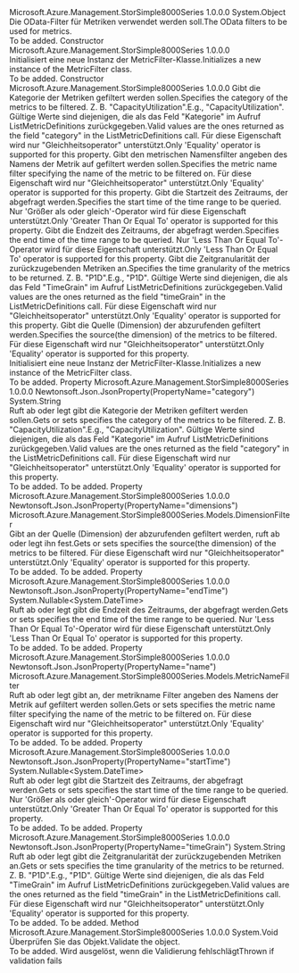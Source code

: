 <Type Name="MetricFilter" FullName="Microsoft.Azure.Management.StorSimple8000Series.Models.MetricFilter">
  <TypeSignature Language="C#" Value="public class MetricFilter" />
  <TypeSignature Language="ILAsm" Value=".class public auto ansi beforefieldinit MetricFilter extends System.Object" />
  <TypeSignature Language="DocId" Value="T:Microsoft.Azure.Management.StorSimple8000Series.Models.MetricFilter" />
  <TypeSignature Language="VB.NET" Value="Public Class MetricFilter" />
  <TypeSignature Language="F#" Value="type MetricFilter = class" />
  <AssemblyInfo>
    <AssemblyName>Microsoft.Azure.Management.StorSimple8000Series</AssemblyName>
    <AssemblyVersion>1.0.0.0</AssemblyVersion>
  </AssemblyInfo>
  <Base>
    <BaseTypeName>System.Object</BaseTypeName>
  </Base>
  <Interfaces />
  <Docs>
    <summary>
            <span data-ttu-id="b5203-101">Die OData-Filter für Metriken verwendet werden soll.</span><span class="sxs-lookup"><span data-stu-id="b5203-101">The OData filters to be used for metrics.</span></span>
            </summary>
    <remarks>To be added.</remarks>
  </Docs>
  <Members>
    <Member MemberName=".ctor">
      <MemberSignature Language="C#" Value="public MetricFilter ();" />
      <MemberSignature Language="ILAsm" Value=".method public hidebysig specialname rtspecialname instance void .ctor() cil managed" />
      <MemberSignature Language="DocId" Value="M:Microsoft.Azure.Management.StorSimple8000Series.Models.MetricFilter.#ctor" />
      <MemberSignature Language="VB.NET" Value="Public Sub New ()" />
      <MemberType>Constructor</MemberType>
      <AssemblyInfo>
        <AssemblyName>Microsoft.Azure.Management.StorSimple8000Series</AssemblyName>
        <AssemblyVersion>1.0.0.0</AssemblyVersion>
      </AssemblyInfo>
      <Parameters />
      <Docs>
        <summary>
            <span data-ttu-id="b5203-102">Initialisiert eine neue Instanz der MetricFilter-Klasse.</span><span class="sxs-lookup"><span data-stu-id="b5203-102">Initializes a new instance of the MetricFilter class.</span></span>
            </summary>
        <remarks>To be added.</remarks>
      </Docs>
    </Member>
    <Member MemberName=".ctor">
      <MemberSignature Language="C#" Value="public MetricFilter (string category, Microsoft.Azure.Management.StorSimple8000Series.Models.MetricNameFilter name = null, Nullable&lt;DateTime&gt; startTime = null, Nullable&lt;DateTime&gt; endTime = null, string timeGrain = null, Microsoft.Azure.Management.StorSimple8000Series.Models.DimensionFilter dimensions = null);" />
      <MemberSignature Language="ILAsm" Value=".method public hidebysig specialname rtspecialname instance void .ctor(string category, class Microsoft.Azure.Management.StorSimple8000Series.Models.MetricNameFilter name, valuetype System.Nullable`1&lt;valuetype System.DateTime&gt; startTime, valuetype System.Nullable`1&lt;valuetype System.DateTime&gt; endTime, string timeGrain, class Microsoft.Azure.Management.StorSimple8000Series.Models.DimensionFilter dimensions) cil managed" />
      <MemberSignature Language="DocId" Value="M:Microsoft.Azure.Management.StorSimple8000Series.Models.MetricFilter.#ctor(System.String,Microsoft.Azure.Management.StorSimple8000Series.Models.MetricNameFilter,System.Nullable{System.DateTime},System.Nullable{System.DateTime},System.String,Microsoft.Azure.Management.StorSimple8000Series.Models.DimensionFilter)" />
      <MemberSignature Language="VB.NET" Value="Public Sub New (category As String, Optional name As MetricNameFilter = null, Optional startTime As Nullable(Of DateTime) = null, Optional endTime As Nullable(Of DateTime) = null, Optional timeGrain As String = null, Optional dimensions As DimensionFilter = null)" />
      <MemberSignature Language="F#" Value="new Microsoft.Azure.Management.StorSimple8000Series.Models.MetricFilter : string * Microsoft.Azure.Management.StorSimple8000Series.Models.MetricNameFilter * Nullable&lt;DateTime&gt; * Nullable&lt;DateTime&gt; * string * Microsoft.Azure.Management.StorSimple8000Series.Models.DimensionFilter -&gt; Microsoft.Azure.Management.StorSimple8000Series.Models.MetricFilter" Usage="new Microsoft.Azure.Management.StorSimple8000Series.Models.MetricFilter (category, name, startTime, endTime, timeGrain, dimensions)" />
      <MemberType>Constructor</MemberType>
      <AssemblyInfo>
        <AssemblyName>Microsoft.Azure.Management.StorSimple8000Series</AssemblyName>
        <AssemblyVersion>1.0.0.0</AssemblyVersion>
      </AssemblyInfo>
      <Parameters>
        <Parameter Name="category" Type="System.String" />
        <Parameter Name="name" Type="Microsoft.Azure.Management.StorSimple8000Series.Models.MetricNameFilter" />
        <Parameter Name="startTime" Type="System.Nullable&lt;System.DateTime&gt;" />
        <Parameter Name="endTime" Type="System.Nullable&lt;System.DateTime&gt;" />
        <Parameter Name="timeGrain" Type="System.String" />
        <Parameter Name="dimensions" Type="Microsoft.Azure.Management.StorSimple8000Series.Models.DimensionFilter" />
      </Parameters>
      <Docs>
        <param name="category"><span data-ttu-id="b5203-103">Gibt die Kategorie der Metriken gefiltert werden sollen.</span><span class="sxs-lookup"><span data-stu-id="b5203-103">Specifies the category of the metrics to be filtered.</span></span> <span data-ttu-id="b5203-104">Z. B. "CapacityUtilization".</span><span class="sxs-lookup"><span data-stu-id="b5203-104">E.g., "CapacityUtilization".</span></span> <span data-ttu-id="b5203-105">Gültige Werte sind diejenigen, die als das Feld "Kategorie" im Aufruf ListMetricDefinitions zurückgegeben.</span><span class="sxs-lookup"><span data-stu-id="b5203-105">Valid values are the ones returned as the field "category" in the ListMetricDefinitions call.</span></span>
            <span data-ttu-id="b5203-106">Für diese Eigenschaft wird nur "Gleichheitsoperator" unterstützt.</span><span class="sxs-lookup"><span data-stu-id="b5203-106">Only 'Equality' operator is supported for this property.</span></span></param>
        <param name="name"><span data-ttu-id="b5203-107">Gibt den metrischen Namensfilter angeben des Namens der Metrik auf gefiltert werden sollen.</span><span class="sxs-lookup"><span data-stu-id="b5203-107">Specifies the metric name filter specifying the name of the metric to be filtered on.</span></span> <span data-ttu-id="b5203-108">Für diese Eigenschaft wird nur "Gleichheitsoperator" unterstützt.</span><span class="sxs-lookup"><span data-stu-id="b5203-108">Only 'Equality' operator is supported for this property.</span></span></param>
        <param name="startTime"><span data-ttu-id="b5203-109">Gibt die Startzeit des Zeitraums, der abgefragt werden.</span><span class="sxs-lookup"><span data-stu-id="b5203-109">Specifies the start time of the time range to be queried.</span></span> <span data-ttu-id="b5203-110">Nur 'Größer als oder gleich'-Operator wird für diese Eigenschaft unterstützt.</span><span class="sxs-lookup"><span data-stu-id="b5203-110">Only 'Greater Than Or Equal To' operator is supported for this property.</span></span></param>
        <param name="endTime"><span data-ttu-id="b5203-111">Gibt die Endzeit des Zeitraums, der abgefragt werden.</span><span class="sxs-lookup"><span data-stu-id="b5203-111">Specifies the end time of the time range to be queried.</span></span> <span data-ttu-id="b5203-112">Nur 'Less Than Or Equal To'-Operator wird für diese Eigenschaft unterstützt.</span><span class="sxs-lookup"><span data-stu-id="b5203-112">Only 'Less Than Or Equal To' operator is supported for this property.</span></span></param>
        <param name="timeGrain"><span data-ttu-id="b5203-113">Gibt die Zeitgranularität der zurückzugebenden Metriken an.</span><span class="sxs-lookup"><span data-stu-id="b5203-113">Specifies the time granularity of the metrics to be returned.</span></span> <span data-ttu-id="b5203-114">Z. B. "P1D".</span><span class="sxs-lookup"><span data-stu-id="b5203-114">E.g., "P1D".</span></span> <span data-ttu-id="b5203-115">Gültige Werte sind diejenigen, die als das Feld "TimeGrain" im Aufruf ListMetricDefinitions zurückgegeben.</span><span class="sxs-lookup"><span data-stu-id="b5203-115">Valid values are the ones returned as the field "timeGrain" in the ListMetricDefinitions call.</span></span> <span data-ttu-id="b5203-116">Für diese Eigenschaft wird nur "Gleichheitsoperator" unterstützt.</span><span class="sxs-lookup"><span data-stu-id="b5203-116">Only 'Equality' operator is supported for this property.</span></span></param>
        <param name="dimensions"><span data-ttu-id="b5203-117">Gibt die Quelle (Dimension) der abzurufenden gefiltert werden.</span><span class="sxs-lookup"><span data-stu-id="b5203-117">Specifies the source(the dimension) of the metrics to be filtered.</span></span> <span data-ttu-id="b5203-118">Für diese Eigenschaft wird nur "Gleichheitsoperator" unterstützt.</span><span class="sxs-lookup"><span data-stu-id="b5203-118">Only 'Equality' operator is supported for this property.</span></span></param>
        <summary>
            <span data-ttu-id="b5203-119">Initialisiert eine neue Instanz der MetricFilter-Klasse.</span><span class="sxs-lookup"><span data-stu-id="b5203-119">Initializes a new instance of the MetricFilter class.</span></span>
            </summary>
        <remarks>To be added.</remarks>
      </Docs>
    </Member>
    <Member MemberName="Category">
      <MemberSignature Language="C#" Value="public string Category { get; set; }" />
      <MemberSignature Language="ILAsm" Value=".property instance string Category" />
      <MemberSignature Language="DocId" Value="P:Microsoft.Azure.Management.StorSimple8000Series.Models.MetricFilter.Category" />
      <MemberSignature Language="VB.NET" Value="Public Property Category As String" />
      <MemberSignature Language="F#" Value="member this.Category : string with get, set" Usage="Microsoft.Azure.Management.StorSimple8000Series.Models.MetricFilter.Category" />
      <MemberType>Property</MemberType>
      <AssemblyInfo>
        <AssemblyName>Microsoft.Azure.Management.StorSimple8000Series</AssemblyName>
        <AssemblyVersion>1.0.0.0</AssemblyVersion>
      </AssemblyInfo>
      <Attributes>
        <Attribute>
          <AttributeName>Newtonsoft.Json.JsonProperty(PropertyName="category")</AttributeName>
        </Attribute>
      </Attributes>
      <ReturnValue>
        <ReturnType>System.String</ReturnType>
      </ReturnValue>
      <Docs>
        <summary>
            <span data-ttu-id="b5203-120">Ruft ab oder legt gibt die Kategorie der Metriken gefiltert werden sollen.</span><span class="sxs-lookup"><span data-stu-id="b5203-120">Gets or sets specifies the category of the metrics to be filtered.</span></span>
            <span data-ttu-id="b5203-121">Z. B. "CapacityUtilization".</span><span class="sxs-lookup"><span data-stu-id="b5203-121">E.g., "CapacityUtilization".</span></span> <span data-ttu-id="b5203-122">Gültige Werte sind diejenigen, die als das Feld "Kategorie" im Aufruf ListMetricDefinitions zurückgegeben.</span><span class="sxs-lookup"><span data-stu-id="b5203-122">Valid values are the ones returned as the field "category" in the ListMetricDefinitions call.</span></span> <span data-ttu-id="b5203-123">Für diese Eigenschaft wird nur "Gleichheitsoperator" unterstützt.</span><span class="sxs-lookup"><span data-stu-id="b5203-123">Only 'Equality' operator is supported for this property.</span></span>
            </summary>
        <value>To be added.</value>
        <remarks>To be added.</remarks>
      </Docs>
    </Member>
    <Member MemberName="Dimensions">
      <MemberSignature Language="C#" Value="public Microsoft.Azure.Management.StorSimple8000Series.Models.DimensionFilter Dimensions { get; set; }" />
      <MemberSignature Language="ILAsm" Value=".property instance class Microsoft.Azure.Management.StorSimple8000Series.Models.DimensionFilter Dimensions" />
      <MemberSignature Language="DocId" Value="P:Microsoft.Azure.Management.StorSimple8000Series.Models.MetricFilter.Dimensions" />
      <MemberSignature Language="VB.NET" Value="Public Property Dimensions As DimensionFilter" />
      <MemberSignature Language="F#" Value="member this.Dimensions : Microsoft.Azure.Management.StorSimple8000Series.Models.DimensionFilter with get, set" Usage="Microsoft.Azure.Management.StorSimple8000Series.Models.MetricFilter.Dimensions" />
      <MemberType>Property</MemberType>
      <AssemblyInfo>
        <AssemblyName>Microsoft.Azure.Management.StorSimple8000Series</AssemblyName>
        <AssemblyVersion>1.0.0.0</AssemblyVersion>
      </AssemblyInfo>
      <Attributes>
        <Attribute>
          <AttributeName>Newtonsoft.Json.JsonProperty(PropertyName="dimensions")</AttributeName>
        </Attribute>
      </Attributes>
      <ReturnValue>
        <ReturnType>Microsoft.Azure.Management.StorSimple8000Series.Models.DimensionFilter</ReturnType>
      </ReturnValue>
      <Docs>
        <summary>
            <span data-ttu-id="b5203-124">Gibt an der Quelle (Dimension) der abzurufenden gefiltert werden, ruft ab oder legt ihn fest.</span><span class="sxs-lookup"><span data-stu-id="b5203-124">Gets or sets specifies the source(the dimension) of the metrics to be filtered.</span></span> <span data-ttu-id="b5203-125">Für diese Eigenschaft wird nur "Gleichheitsoperator" unterstützt.</span><span class="sxs-lookup"><span data-stu-id="b5203-125">Only 'Equality' operator is supported for this property.</span></span>
            </summary>
        <value>To be added.</value>
        <remarks>To be added.</remarks>
      </Docs>
    </Member>
    <Member MemberName="EndTime">
      <MemberSignature Language="C#" Value="public Nullable&lt;DateTime&gt; EndTime { get; set; }" />
      <MemberSignature Language="ILAsm" Value=".property instance valuetype System.Nullable`1&lt;valuetype System.DateTime&gt; EndTime" />
      <MemberSignature Language="DocId" Value="P:Microsoft.Azure.Management.StorSimple8000Series.Models.MetricFilter.EndTime" />
      <MemberSignature Language="VB.NET" Value="Public Property EndTime As Nullable(Of DateTime)" />
      <MemberSignature Language="F#" Value="member this.EndTime : Nullable&lt;DateTime&gt; with get, set" Usage="Microsoft.Azure.Management.StorSimple8000Series.Models.MetricFilter.EndTime" />
      <MemberType>Property</MemberType>
      <AssemblyInfo>
        <AssemblyName>Microsoft.Azure.Management.StorSimple8000Series</AssemblyName>
        <AssemblyVersion>1.0.0.0</AssemblyVersion>
      </AssemblyInfo>
      <Attributes>
        <Attribute>
          <AttributeName>Newtonsoft.Json.JsonProperty(PropertyName="endTime")</AttributeName>
        </Attribute>
      </Attributes>
      <ReturnValue>
        <ReturnType>System.Nullable&lt;System.DateTime&gt;</ReturnType>
      </ReturnValue>
      <Docs>
        <summary>
            <span data-ttu-id="b5203-126">Ruft ab oder legt gibt die Endzeit des Zeitraums, der abgefragt werden.</span><span class="sxs-lookup"><span data-stu-id="b5203-126">Gets or sets specifies the end time of the time range to be queried.</span></span> <span data-ttu-id="b5203-127">Nur 'Less Than Or Equal To'-Operator wird für diese Eigenschaft unterstützt.</span><span class="sxs-lookup"><span data-stu-id="b5203-127">Only 'Less Than Or Equal To' operator is supported for this property.</span></span>
            </summary>
        <value>To be added.</value>
        <remarks>To be added.</remarks>
      </Docs>
    </Member>
    <Member MemberName="Name">
      <MemberSignature Language="C#" Value="public Microsoft.Azure.Management.StorSimple8000Series.Models.MetricNameFilter Name { get; set; }" />
      <MemberSignature Language="ILAsm" Value=".property instance class Microsoft.Azure.Management.StorSimple8000Series.Models.MetricNameFilter Name" />
      <MemberSignature Language="DocId" Value="P:Microsoft.Azure.Management.StorSimple8000Series.Models.MetricFilter.Name" />
      <MemberSignature Language="VB.NET" Value="Public Property Name As MetricNameFilter" />
      <MemberSignature Language="F#" Value="member this.Name : Microsoft.Azure.Management.StorSimple8000Series.Models.MetricNameFilter with get, set" Usage="Microsoft.Azure.Management.StorSimple8000Series.Models.MetricFilter.Name" />
      <MemberType>Property</MemberType>
      <AssemblyInfo>
        <AssemblyName>Microsoft.Azure.Management.StorSimple8000Series</AssemblyName>
        <AssemblyVersion>1.0.0.0</AssemblyVersion>
      </AssemblyInfo>
      <Attributes>
        <Attribute>
          <AttributeName>Newtonsoft.Json.JsonProperty(PropertyName="name")</AttributeName>
        </Attribute>
      </Attributes>
      <ReturnValue>
        <ReturnType>Microsoft.Azure.Management.StorSimple8000Series.Models.MetricNameFilter</ReturnType>
      </ReturnValue>
      <Docs>
        <summary>
            <span data-ttu-id="b5203-128">Ruft ab oder legt gibt an, der metrikname Filter angeben des Namens der Metrik auf gefiltert werden sollen.</span><span class="sxs-lookup"><span data-stu-id="b5203-128">Gets or sets specifies the metric name filter specifying the name of the metric to be filtered on.</span></span> <span data-ttu-id="b5203-129">Für diese Eigenschaft wird nur "Gleichheitsoperator" unterstützt.</span><span class="sxs-lookup"><span data-stu-id="b5203-129">Only 'Equality' operator is supported for this property.</span></span>
            </summary>
        <value>To be added.</value>
        <remarks>To be added.</remarks>
      </Docs>
    </Member>
    <Member MemberName="StartTime">
      <MemberSignature Language="C#" Value="public Nullable&lt;DateTime&gt; StartTime { get; set; }" />
      <MemberSignature Language="ILAsm" Value=".property instance valuetype System.Nullable`1&lt;valuetype System.DateTime&gt; StartTime" />
      <MemberSignature Language="DocId" Value="P:Microsoft.Azure.Management.StorSimple8000Series.Models.MetricFilter.StartTime" />
      <MemberSignature Language="VB.NET" Value="Public Property StartTime As Nullable(Of DateTime)" />
      <MemberSignature Language="F#" Value="member this.StartTime : Nullable&lt;DateTime&gt; with get, set" Usage="Microsoft.Azure.Management.StorSimple8000Series.Models.MetricFilter.StartTime" />
      <MemberType>Property</MemberType>
      <AssemblyInfo>
        <AssemblyName>Microsoft.Azure.Management.StorSimple8000Series</AssemblyName>
        <AssemblyVersion>1.0.0.0</AssemblyVersion>
      </AssemblyInfo>
      <Attributes>
        <Attribute>
          <AttributeName>Newtonsoft.Json.JsonProperty(PropertyName="startTime")</AttributeName>
        </Attribute>
      </Attributes>
      <ReturnValue>
        <ReturnType>System.Nullable&lt;System.DateTime&gt;</ReturnType>
      </ReturnValue>
      <Docs>
        <summary>
            <span data-ttu-id="b5203-130">Ruft ab oder legt gibt die Startzeit des Zeitraums, der abgefragt werden.</span><span class="sxs-lookup"><span data-stu-id="b5203-130">Gets or sets specifies the start time of the time range to be queried.</span></span> <span data-ttu-id="b5203-131">Nur 'Größer als oder gleich'-Operator wird für diese Eigenschaft unterstützt.</span><span class="sxs-lookup"><span data-stu-id="b5203-131">Only 'Greater Than Or Equal To' operator is supported for this property.</span></span>
            </summary>
        <value>To be added.</value>
        <remarks>To be added.</remarks>
      </Docs>
    </Member>
    <Member MemberName="TimeGrain">
      <MemberSignature Language="C#" Value="public string TimeGrain { get; set; }" />
      <MemberSignature Language="ILAsm" Value=".property instance string TimeGrain" />
      <MemberSignature Language="DocId" Value="P:Microsoft.Azure.Management.StorSimple8000Series.Models.MetricFilter.TimeGrain" />
      <MemberSignature Language="VB.NET" Value="Public Property TimeGrain As String" />
      <MemberSignature Language="F#" Value="member this.TimeGrain : string with get, set" Usage="Microsoft.Azure.Management.StorSimple8000Series.Models.MetricFilter.TimeGrain" />
      <MemberType>Property</MemberType>
      <AssemblyInfo>
        <AssemblyName>Microsoft.Azure.Management.StorSimple8000Series</AssemblyName>
        <AssemblyVersion>1.0.0.0</AssemblyVersion>
      </AssemblyInfo>
      <Attributes>
        <Attribute>
          <AttributeName>Newtonsoft.Json.JsonProperty(PropertyName="timeGrain")</AttributeName>
        </Attribute>
      </Attributes>
      <ReturnValue>
        <ReturnType>System.String</ReturnType>
      </ReturnValue>
      <Docs>
        <summary>
            <span data-ttu-id="b5203-132">Ruft ab oder legt gibt die Zeitgranularität der zurückzugebenden Metriken an.</span><span class="sxs-lookup"><span data-stu-id="b5203-132">Gets or sets specifies the time granularity of the metrics to be returned.</span></span> <span data-ttu-id="b5203-133">Z. B. "P1D".</span><span class="sxs-lookup"><span data-stu-id="b5203-133">E.g., "P1D".</span></span> <span data-ttu-id="b5203-134">Gültige Werte sind diejenigen, die als das Feld "TimeGrain" im Aufruf ListMetricDefinitions zurückgegeben.</span><span class="sxs-lookup"><span data-stu-id="b5203-134">Valid values are the ones returned as the field "timeGrain" in the ListMetricDefinitions call.</span></span> <span data-ttu-id="b5203-135">Für diese Eigenschaft wird nur "Gleichheitsoperator" unterstützt.</span><span class="sxs-lookup"><span data-stu-id="b5203-135">Only 'Equality' operator is supported for this property.</span></span>
            </summary>
        <value>To be added.</value>
        <remarks>To be added.</remarks>
      </Docs>
    </Member>
    <Member MemberName="Validate">
      <MemberSignature Language="C#" Value="public virtual void Validate ();" />
      <MemberSignature Language="ILAsm" Value=".method public hidebysig newslot virtual instance void Validate() cil managed" />
      <MemberSignature Language="DocId" Value="M:Microsoft.Azure.Management.StorSimple8000Series.Models.MetricFilter.Validate" />
      <MemberSignature Language="VB.NET" Value="Public Overridable Sub Validate ()" />
      <MemberSignature Language="F#" Value="abstract member Validate : unit -&gt; unit&#xA;override this.Validate : unit -&gt; unit" Usage="metricFilter.Validate " />
      <MemberType>Method</MemberType>
      <AssemblyInfo>
        <AssemblyName>Microsoft.Azure.Management.StorSimple8000Series</AssemblyName>
        <AssemblyVersion>1.0.0.0</AssemblyVersion>
      </AssemblyInfo>
      <ReturnValue>
        <ReturnType>System.Void</ReturnType>
      </ReturnValue>
      <Parameters />
      <Docs>
        <summary>
            <span data-ttu-id="b5203-136">Überprüfen Sie das Objekt.</span><span class="sxs-lookup"><span data-stu-id="b5203-136">Validate the object.</span></span>
            </summary>
        <remarks>To be added.</remarks>
        <exception cref="T:Microsoft.Rest.ValidationException">
            <span data-ttu-id="b5203-137">Wird ausgelöst, wenn die Validierung fehlschlägt</span><span class="sxs-lookup"><span data-stu-id="b5203-137">Thrown if validation fails</span></span>
            </exception>
      </Docs>
    </Member>
  </Members>
</Type>